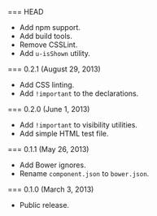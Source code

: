 === HEAD

* Add npm support.
* Add build tools.
* Remove CSSLint.
* Add `u-isShown` utility.

=== 0.2.1 (August 29, 2013)

* Add CSS linting.
* Add `!important` to the declarations.

=== 0.2.0 (June 1, 2013)

* Add `!important` to visibility utilities.
* Add simple HTML test file.

=== 0.1.1 (May 26, 2013)

* Add Bower ignores.
* Rename `component.json` to `bower.json`.

=== 0.1.0 (March 3, 2013)

* Public release.
